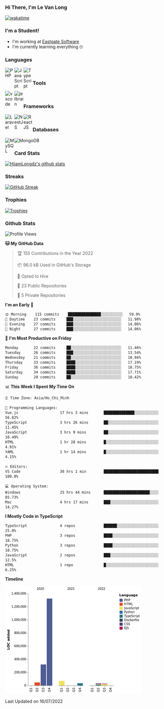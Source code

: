 ### Hi There, I'm Le Van Long 

[![wakatime](https://wakatime.com/badge/user/6843c55a-2a06-4fcd-8ddd-3f4718f8cf4d.svg)](https://wakatime.com/@6843c55a-2a06-4fcd-8ddd-3f4718f8cf4d)

### I'm a Student!
- I'm working at [Eastgate Software](https://eastgate-software.com/)
- I'm currently learning everything 🙄

### Languages
<img align="left" alt="PHP" src="https://img.icons8.com/dusk/64/000000/php-logo.png" width="30px"/>
<img align="left" alt="JavaScript" src="https://img.icons8.com/dusk/64/000000/javascript.png" width="30px"/>
<img align="left" alt="TypeScript" src="https://img.icons8.com/typescript" width="30px" />
<br />

### Tools
<img align="left" alt="vscode" src="https://img.icons8.com/dusk/64/000000/visual-studio-code-2019.png" width="30px"/>
<img align="left" alt="jetbrain" src="https://camo.githubusercontent.com/8268dcfb76697dd53286590ec9b4385d7a0b89ce/68747470733a2f2f63646e2e6a7364656c6976722e6e65742f6e706d2f73696d706c652d69636f6e734076332f69636f6e732f6a6574627261696e732e737667" width="30px"/>
<br />

### Frameworks
<img align="left" alt="Laravel" src="https://img.icons8.com/ios/50/000000/laravel.png" width="30px"/>
<img align="left" alt="NestJS" src="https://d33wubrfki0l68.cloudfront.net/e937e774cbbe23635999615ad5d7732decad182a/26072/logo-small.ede75a6b.svg" width="30px" />
<img align="left" alt="ReactJS" src="https://img.icons8.com/dusk/64/000000/react.png" width="30px" />
<br />

### Databases
<img align="left" alt="MySQL" src="https://img.icons8.com/ios-filled/50/000000/mysql-logo.png" width="30px"/>
<img align="left" alt="MongoDB" src="https://webimages.mongodb.com/_com_assets/cms/kpo5kblefbjq79065-Horizontal_Default.svg?auto=format%252Ccompress" height="30px" />
<br />

### Card Stats
[![HiiamLongdz's github stats](https://github-readme-stats.vercel.app/api?username=Eliitme&show_icons=true&theme=default)](#CardStats)

### Streaks
[![GitHub Streak](http://github-readme-streak-stats.herokuapp.com?user=Eliitme)](#Streaks)

### Trophies
[![Trophies](https://github-profile-trophy.vercel.app/?username=Eliitme&margin-w=10&theme=discord)](#Trophies)

### Github Stats
<!--START_SECTION:waka-->
![Profile Views](http://img.shields.io/badge/Profile%20Views-0-blue)

**🐱 My GitHub Data** 

> 🏆 155 Contributions in the Year 2022
 > 
> 📦 96.0 kB Used in GitHub's Storage 
 > 
> 💼 Opted to Hire
 > 
> 📜 23 Public Repositories 
 > 
> 🔑 5 Private Repositories  
 > 
**I'm an Early 🐤** 

```text
🌞 Morning    115 commits    ███████████████░░░░░░░░░░   59.9% 
🌆 Daytime    23 commits     ███░░░░░░░░░░░░░░░░░░░░░░   11.98% 
🌃 Evening    27 commits     ███░░░░░░░░░░░░░░░░░░░░░░   14.06% 
🌙 Night      27 commits     ███░░░░░░░░░░░░░░░░░░░░░░   14.06%

```
📅 **I'm Most Productive on Friday** 

```text
Monday       22 commits     ██░░░░░░░░░░░░░░░░░░░░░░░   11.46% 
Tuesday      26 commits     ███░░░░░░░░░░░░░░░░░░░░░░   13.54% 
Wednesday    21 commits     ██░░░░░░░░░░░░░░░░░░░░░░░   10.94% 
Thursday     33 commits     ████░░░░░░░░░░░░░░░░░░░░░   17.19% 
Friday       36 commits     ████░░░░░░░░░░░░░░░░░░░░░   18.75% 
Saturday     34 commits     ████░░░░░░░░░░░░░░░░░░░░░   17.71% 
Sunday       20 commits     ██░░░░░░░░░░░░░░░░░░░░░░░   10.42%

```


📊 **This Week I Spent My Time On** 

```text
⌚︎ Time Zone: Asia/Ho_Chi_Minh

💬 Programming Languages: 
Vue.js                   17 hrs 3 mins       ██████████████░░░░░░░░░░░   56.82% 
TypeScript               3 hrs 26 mins       ██░░░░░░░░░░░░░░░░░░░░░░░   11.45% 
JavaScript               3 hrs 9 mins        ██░░░░░░░░░░░░░░░░░░░░░░░   10.49% 
HTML                     1 hr 28 mins        █░░░░░░░░░░░░░░░░░░░░░░░░   4.91% 
YAML                     1 hr 14 mins        █░░░░░░░░░░░░░░░░░░░░░░░░   4.15%

🔥 Editors: 
VS Code                  30 hrs 1 min        █████████████████████████   100.0%

💻 Operating System: 
Windows                  25 hrs 44 mins      █████████████████████░░░░   85.73% 
Mac                      4 hrs 17 mins       ███░░░░░░░░░░░░░░░░░░░░░░   14.27%

```

**I Mostly Code in TypeScript** 

```text
TypeScript               4 repos             ██████░░░░░░░░░░░░░░░░░░░   25.0% 
PHP                      3 repos             ████░░░░░░░░░░░░░░░░░░░░░   18.75% 
Python                   3 repos             ████░░░░░░░░░░░░░░░░░░░░░   18.75% 
JavaScript               2 repos             ███░░░░░░░░░░░░░░░░░░░░░░   12.5% 
HTML                     1 repo              █░░░░░░░░░░░░░░░░░░░░░░░░   6.25%

```


**Timeline**

![Chart not found](https://raw.githubusercontent.com/Eliitme/Eliitme/master/charts/bar_graph.png) 


 Last Updated on 16/07/2022
<!--END_SECTION:waka-->
